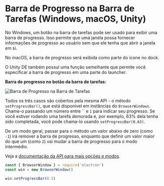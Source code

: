 # Barra de Progresso na Barra de Tarefas (Windows, macOS, Unity)

No Windows, um botão na barra de tarefas pode ser usado para exibir uma barra de progresso. Isso permite que uma janela possa fornecer informações de progresso ao usuário sem que ele tenha que abrir a janela em si.

No macOS, a barra de progresso será exibida como parte do ícone no dock.

O Unity DE também possui uma função semelhante que permite você especificar a barra de progresso em uma parte do launcher.

**Barra de progresso no botão da barra de tarefas:**

![Barra de Progresso na Barra de Tarefas](https://cloud.githubusercontent.com/assets/639601/5081682/16691fda-6f0e-11e4-9676-49b6418f1264.png)

Todos os três casos são cobertos pela mesma API - o método `setProgressBar()`, que está disponível em instâncias do `BrowserWindows`. Chame-o passando um número entre `` e `1` para indicar seu progresso. Se você estiver rodando uma tarefa demorada e, por exemplo, 63% dela tenha sido completada, você pode chama-lo usando `setProgressBar(0.63)`.

De um modo geral, passar para o método um valor abaixo de zero (como `-1`) irá remover a barra de progresso, enquanto que definir um valor maior do que um (como `2`) vai mudar a barra de progresso para o modo intermédio.

Veja a [documentação da API para mais opções e modos](../api/browser-window.md#winsetprogressbarprogress).

```javascript
const { BrowserWindow } = require('electron')
const win = new BrowserWindow()

win.setProgressBar(0.5)
```